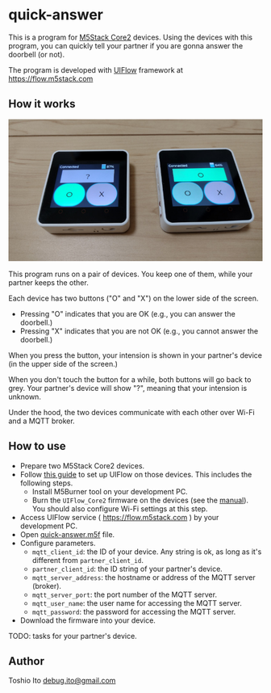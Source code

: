 # quick-answer

This is a program for [M5Stack Core2](https://shop.m5stack.com/products/m5stack-core2-esp32-iot-development-kit) devices.
Using the devices with this program, you can quickly tell your partner if you are gonna answer the doorbell (or not).

The program is developed with [UIFlow](https://m5stack.com/uiflow) framework at https://flow.m5stack.com

## How it works

<img src="devices.jpg" width="600" />

This program runs on a pair of devices.
You keep one of them, while your partner keeps the other.

Each device has two buttons ("O" and "X") on the lower side of the screen.

- Pressing "O" indicates that you are OK (e.g., you can answer the doorbell.)
- Pressing "X" indicates that you are not OK (e.g., you cannot answer the doorbell.)

When you press the button, your intension is shown in your partner's device (in the upper side of the screen.)

When you don't touch the button for a while, both buttons will go back to grey. Your partner's device will show "?", meaning that your intension is unknown.

Under the hood, the two devices communicate with each other over Wi-Fi and a MQTT broker.

## How to use

- Prepare two M5Stack Core2 devices.
- Follow [this guide](https://docs.m5stack.com/en/uiflow/uiflow_web) to set up UIFlow on those devices. This includes the following steps.
  - Install M5Burner tool on your development PC.
  - Burn the `UIFlow_Core2` firmware on the devices (see the [manual](https://docs.m5stack.com/en/uiflow/m5core2/program)). You should also configure Wi-Fi settings at this step.
- Access UIFlow service ( https://flow.m5stack.com ) by your development PC.
- Open [quick-answer.m5f](quick-answer.m5f) file.
- Configure parameters.
  - `mqtt_client_id`: the ID of your device. Any string is ok, as long as it's different from `partner_client_id`.
  - `partner_client_id`: the ID string of your partner's device.
  - `mqtt_server_address`: the hostname or address of the MQTT server (broker).
  - `mqtt_server_port`: the port number of the MQTT server.
  - `mqtt_user_name`: the user name for accessing the MQTT server.
  - `mqtt_password`: the password for accessing the MQTT server.
- Download the firmware into your device.

TODO: tasks for your partner's device.



## Author

Toshio Ito <debug.ito@gmail.com>

